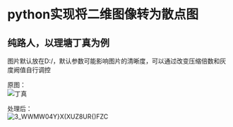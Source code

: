 # python实现将二维图像转为散点图   

## 纯路人，以理塘丁真为例   

图片默认放在D:/，默认参数可能影响图片的清晰度，可以通过改变压缩倍数和灰度阙值自行调控   


原图：  
![丁真](https://user-images.githubusercontent.com/92584983/179228793-ae0be81c-2c12-4d1e-aad3-cc8ca1039085.jpeg)


处理后：   
![3_WWMW04Y}X(XUZ8UR{)FZC](https://user-images.githubusercontent.com/92584983/179228707-239ae624-f7c8-436b-9731-42b703f1d029.png)
